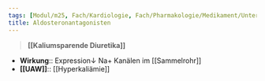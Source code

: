 ```yaml
---
tags: [Modul/m25, Fach/Kardiologie, Fach/Pharmakologie/Medikament/Untergruppe]
title: Aldosteronantagonisten
---
```

> **[[Kaliumsparende Diuretika]]**
- **Wirkung**:: Expression↓ Na+ Kanälen im [[Sammelrohr]]
- **[[UAW]]**:: [[Hyperkaliämie]]